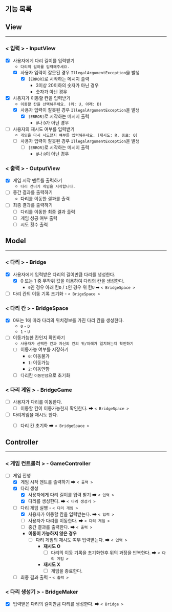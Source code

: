 기능 목록
---

## View

---
### < 입력 > - InputView
- [X] 사용자에게 다리 길이를 입력받기
  - `다리의 길이를 입력해주세요.`
  - [X] 사용자 입력이 잘못된 경우 `IllegalArgumentException`을 발생
    - [X] `[ERROR]`로 시작하는 메시지 출력
      - 3이상 20이하의 숫자가 아닌 경우
      - 숫자가 아닌 경우 


- [X] 사용자가 이동할 칸을 입력받기
  - `이동할 칸을 선택해주세요. (위: U, 아래: D)`
  - [X] 사용자 입력이 잘못된 경우 `IllegalArgumentException`을 발생
    - [X] `[ERROR]`로 시작하는 메시지 출력
      - `U`나 `D`가 아닌 경우

- [ ] 사용자의 재시도 여부를 입력받기
  - `게임을 다시 시도할지 여부를 입력해주세요. (재시도: R, 종료: Q)`
  - [ ] 사용자 입력이 잘못된 경우 `IllegalArgumentException`을 발생
    - [ ] `[ERROR]`로 시작하는 메시지 출력
      - `Q`나 `R`이 아닌 경우

### < 출력 > - OutputView
- [X] 게임 시작 멘트를 출력하기 
  - `다리 건너기 게임을 시작합니다.`
- [ ] 중간 결과를 출력하기 
  - 다리를 이동한 결과를 출력
- [ ] 최종 결과를 출력하기
  - [ ] 다리를 이동한 최종 결과 출력
  - [ ] 게임 성공 여부 출력
  - [ ] 시도 횟수 출력

## Model

---


### < 다리 > - Bridge
- [X] 사용자에게 입력받은 다리의 길이만큼 다리를 생성한다.
    - [X]  0 또는 1 중 무작위 값을 이용하여 다리의 칸을 생성한다.
        - `0`인 경우 아래 칸`D` / `1`인 경우 위 칸`U` ➡ `< BridgeSpace >`
- [ ] 다리 칸의 이동 기록 초기화 - `< BrigeSpace >`
### < 다리 칸 > - BridgeSpace
- [X] 0또는 1에 따라 다리의 위치정보를 가진 다리 칸을 생성한다. 
  - `0` - `D`
  - `1` - `U`
- [ ] 이동가능한 칸인지 확인하기
  - `사용자가 선택한 칸과 자신의 칸의 위/아래가 일치하는지 확인하기`
  - [ ] 이동가능 여부를 저장하기 
    - `0`: 이동불가
    - `1`: 이동가능
    - `2`: 이동안함 
  - [ ] 다리칸 `이동안함`으로 초기화

### < 다리 게임 > - BridgeGame
- [ ] 사용자가 다리를 이동한다.
  - [ ] 이동할 칸이 이동가능한지 확인한다. ➡ `< BridgeSpace >`
- [ ] 다리게임을 재시도 한다.
  - [ ] 다리 칸 초기화 ➡ `< BridgeSpace >`


## Controller

---
### < 게임 컨트롤러 > - GameController
- [ ] 게임 진행
    - [X] 게임 시작 멘트를 출력하기 ➡ `< 출력 >`
    - [X] 다리 생성 
      - [X] 사용자에게 다리 길이를 입력 받기 ➡ `< 입력 >`
      - [X] 다리를 생성한다. ➡ `< 다리 생성기 >`
    - [ ] 다리 게임 실행 - `< 다리 게임 >`
      - [X] 사용자가 이동할 칸을 입력받는다.  ➡ `< 입력 >`
      - [ ] 사용자가 다리를 이동한다. ➡ `< 다리 게임 >`
      - [ ] 중간 결과를 출력한다. ➡ `< 출력 >`
      - **이동이 가능하지 않은 경우**
        - [ ] 다리 게임의 재시도 여부 입력받는다. ➡ `< 입력 >`
          - **재시도 O**
            - [ ] 다리의 이동 기록을 초기화한후 위의 과정을 반복한다. ➡ `< 다리 게임 >` 
          - **재시도 X**
            - [ ] 게임을 종료한다. 
    - [ ] 최종 결과 출력 - `< 출력 >`
### < 다리 생성기 > - BridgeMaker
- [X] 입력받은 다리의 길이만큼 다리를 생성한다. ➡ `< Bridge >`

    

